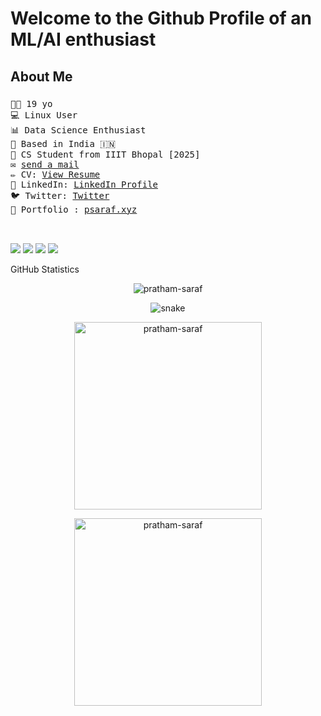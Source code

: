 <div>

 </div>


 
<h1>Welcome to the Github Profile of an ML/AI enthusiast</h1>
  <p >
  <h2 >About Me</h2>
  <h3>  </h3>

  <samp>
👨‍💻 19 yo <br> 💻 Linux User <br> 📊 Data Science Enthusiast <br>
    🏡 Based in India 🇮🇳<br>
    🏫 CS Student from IIIT Bhopal [2025]<br>
    ✉	<a href="mailto:contact@psaraf.me">send a mail</a> <br>
    ✏ CV: <a href="https://psaraf.me/pratham_saraf_resume.pdf">View Resume</a> <br>
    💼 LinkedIn:  <a href="https://www.linkedin.com/in/pratham-saraf/">LinkedIn Profile</a> <br>
    🐦 Twitter:  <a href="https://twitter.com/saraf183">Twitter</a> <br>
   📱 Portfolio :  <a href="https://psaraf.xyz">psaraf.xyz</a> <br><br><br>
    </samp>
</p>  

  <p align="center">
<!-- <a href="https://www.kaggle.com/prathamsaraf1389" target=_blank><img align="left" src="https://cdn4.iconfinder.com/data/icons/logos-and-brands/512/189_Kaggle_logo_logos-512.png" height="65" width="70" ></a>
 
<!-- <a href="https://dev.to/prathamsaraf1389" target=_blank><img align="left" src="https://d2fltix0v2e0sb.cloudfront.net/dev-black.png" height="60" width="60" ></a> -->
</p> 
 <p align="left">
 <img src="https://road-to-kaggle-grandmaster.vercel.app/api/badges/prathamsaraf1389/notebook" />
 
 
 
 <img src="https://road-to-kaggle-grandmaster.vercel.app/api/badges/prathamsaraf1389/dataset" />
 
  <img src="https://road-to-kaggle-grandmaster.vercel.app/api/badges/prathamsaraf1389/competition" />
 
  
 <img src="https://road-to-kaggle-grandmaster.vercel.app/api/badges/prathamsaraf1389/discussion" />
 </p> 
<!--  <h2 align="center" > My Laptop looks like this </h2> -->


<!-- <h3 align="center">Connect with me:</h3>
<p align="center">
 <a href="https://medium.com/@tanav2202" target=_blank><img align="center" src="https://cdn4.iconfinder.com/data/icons/social-media-2210/24/Medium-512.png" height="70" width="70" ></a>
<a href="https://twitter.com/tanav2202" target="blank"><img align="center" src="https://raw.githubusercontent.com/rahuldkjain/github-profile-readme-generator/master/src/images/icons/Social/twitter.svg" alt="tanav2202" height="50" width="60" /></a>
<a href="https://linkedin.com/in/tanav-bajaj" target="blank"><img align="center" src="https://raw.githubusercontent.com/rahuldkjain/github-profile-readme-generator/master/src/images/icons/Social/linked-in-alt.svg" alt="tanav-bajaj" height="50" width="60" /></a>
<a href="https://instagram.com/tanav_2202_" target="blank"><img align="center" src="https://raw.githubusercontent.com/rahuldkjain/github-profile-readme-generator/master/src/images/icons/Social/instagram.svg" alt="tanav2202" height="50" width="60" /></a>
 <a href="https://www.youtube.com/channel/UCqZrhUq6F3r7sNyYr2knAqQ" target="blank"><img align="center" src="https://raw.githubusercontent.com/rahuldkjain/github-profile-readme-generator/master/src/images/icons/Social/youtube.svg" alt="tanav2202" height="50" width="60" /></a>
</p>


<h3 align="center">My Tech Stack :</h3>
<p align="center"> <a href="https://getbootstrap.com" target="_blank"> <img src="https://raw.githubusercontent.com/devicons/devicon/master/icons/bootstrap/bootstrap-plain-wordmark.svg" alt="bootstrap" width="40" height="40"/> </a> <a href="https://www.cprogramming.com/" target="_blank"> <img src="https://raw.githubusercontent.com/devicons/devicon/master/icons/c/c-original.svg" alt="c" width="40" height="40"/> </a> <a href="https://www.w3schools.com/cpp/" target="_blank"> <img src="https://raw.githubusercontent.com/devicons/devicon/master/icons/cplusplus/cplusplus-original.svg" alt="cplusplus" width="40" height="40"/> </a> <a href="https://www.w3schools.com/css/" target="_blank"> <img src="https://raw.githubusercontent.com/devicons/devicon/master/icons/css3/css3-original-wordmark.svg" alt="css3" width="40" height="40"/> </a> <a href="https://www.figma.com/" target="_blank"> <img src="https://www.vectorlogo.zone/logos/figma/figma-icon.svg" alt="figma" width="40" height="40"/> </a><a href="https://www.w3.org/html/" target="_blank"> <img src="https://raw.githubusercontent.com/devicons/devicon/master/icons/html5/html5-original-wordmark.svg" alt="html5" width="40" height="40"/> </a> <a href="https://developer.mozilla.org/en-US/docs/Web/JavaScript" target="_blank"> <img src="https://raw.githubusercontent.com/devicons/devicon/master/icons/javascript/javascript-original.svg" alt="javascript" width="40" height="40"/> </a> <a href="https://www.linux.org/" target="_blank"> <img src="https://raw.githubusercontent.com/devicons/devicon/master/icons/linux/linux-original.svg" alt="linux" width="40" height="40"/> </a> <a href="https://www.python.org" target="_blank"> <img src="https://raw.githubusercontent.com/devicons/devicon/master/icons/python/python-original.svg" alt="python" width="40" height="40"/> </a> <a href="https://sass-lang.com" target="_blank"> <img src="https://raw.githubusercontent.com/devicons/devicon/master/icons/sass/sass-original.svg" alt="sass" width="40" height="40"/> </a> </p> -->


GitHub Statistics 
  
<p align="center" ><img align="center" src="https://github-readme-stats.vercel.app/api/top-langs?username=pratham-saraf&show_icons=true&locale=en&layout=compact&theme=radical" alt="pratham-saraf" /> </p>

<p align="center">
  <img src="https://github.com/pratham-saraf/pratham-saraf/blob/output/github-contribution-grid-snake.svg" alt="snake"></center>
</p>
<!-- <p>&nbsp;<img align="center" src="https://github-readme-stats.vercel.app/api?username=tanav2202&show_icons=true&locale=en" alt="tanav2202" /></p>? -->


<p align="center" >
<img  src="https://github-readme-streak-stats.herokuapp.com/?user=pratham-saraf&theme=dark" height='300px' alt="pratham-saraf" />
</p>

<p align="center" >
<img  src="https://activity-graph.herokuapp.com/graph?username=pratham-saraf&bg_color=011627&color=e4e2e2&line=fafafa&point=f4f2f2&area=true&hide_border=true" height='300px' alt="pratham-saraf" />
</p>



